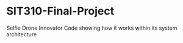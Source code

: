 # SIT310-Final-Project
Selfie Drone Innovator 
Code showing how it works within its system architecture 
